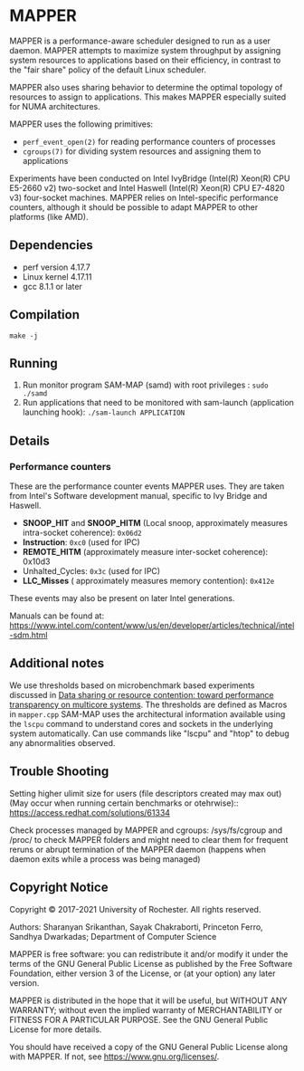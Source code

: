 # MAPPER
MAPPER is a performance-aware scheduler designed to run as a user daemon. MAPPER attempts to maximize system throughput by assigning system resources to applications based on their efficiency, in contrast to the "fair share" policy of the default Linux scheduler.

MAPPER also uses sharing behavior to determine the optimal topology of resources to assign to applications. This makes MAPPER especially suited for NUMA architectures.

MAPPER uses the following primitives:

- `perf_event_open(2)` for reading performance counters of processes
- `cgroups(7)` for dividing system resources and assigning them to applications

Experiments have been conducted on Intel IvyBridge (Intel(R) Xeon(R) CPU E5-2660 v2) two-socket and Intel Haswell (Intel(R) Xeon(R) CPU E7-4820 v3) four-socket machines. MAPPER relies on Intel-specific performance counters, although it should be possible to adapt MAPPER to other platforms (like AMD).

## Dependencies
- perf version 4.17.7
- Linux kernel 4.17.11
- gcc 8.1.1 or later

## Compilation
`make -j`

## Running
1) Run monitor program SAM-MAP (samd) with root privileges : `sudo ./samd`
2) Run applications that need to be monitored with sam-launch (application launching hook): `./sam-launch APPLICATION`

## Details

### Performance counters
These are the performance counter events MAPPER uses. They are taken from Intel's Software development manual, specific to Ivy Bridge and Haswell.

- **SNOOP_HIT** and **SNOOP_HITM** (Local snoop, approximately measures intra-socket coherence): `0x06d2`
- **Instruction**: `0xc0` (used for IPC)
- **REMOTE_HITM** (approximately measure inter-socket coherence): 0x10d3
- Unhalted_Cycles: `0x3c` (used for IPC)
- **LLC_Misses** ( approximately measures memory contention): `0x412e`

These events may also be present on later Intel generations.

Manuals can be found at: https://www.intel.com/content/www/us/en/developer/articles/technical/intel-sdm.html

Additional notes
----------------
We use thresholds based on microbenchmark based experiments discussed in [Data sharing or resource contention: toward performance transparency on multicore systems](https://dl.acm.org/citation.cfm?id=2813807). 
The thresholds are defined as Macros in `mapper.cpp` 
SAM-MAP uses the architectural information available using the `lscpu` command to understand cores and sockets in the underlying system automatically.
Can use commands like "lscpu" and "htop" to debug any abnormalities observed.


Trouble Shooting
----------------

Setting higher ulimit size for users (file descriptors created may max out)(May occur when running certain benchmarks or otehrwise)::
https://access.redhat.com/solutions/61334

Check processes managed by MAPPER and cgroups:
/sys/fs/cgroup  and /proc/ to check MAPPER folders and might need to clear them for frequent reruns or abrupt termination of the MAPPER daemon (happens when daemon exits while a process was being managed)

Copyright Notice
----------------

Copyright &copy; 2017-2021 University of Rochester. All rights reserved.

Authors: Sharanyan Srikanthan, Sayak Chakraborti, Princeton Ferro, Sandhya Dwarkadas; Department of Computer Science

MAPPER is free software: you can redistribute it and/or modify
it under the terms of the GNU General Public License as published by
the Free Software Foundation, either version 3 of the License, or
(at your option) any later version.

MAPPER is distributed in the hope that it will be useful,
but WITHOUT ANY WARRANTY; without even the implied warranty of
MERCHANTABILITY or FITNESS FOR A PARTICULAR PURPOSE.  See the
GNU General Public License for more details.

You should have received a copy of the GNU General Public License
along with MAPPER.  If not, see <https://www.gnu.org/licenses/>.
